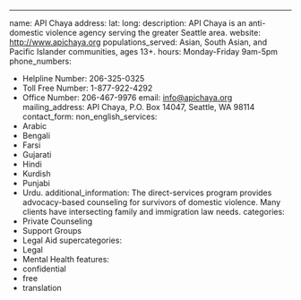 ---
name: API Chaya
address: 
lat: 
long:
description: API Chaya is an anti-domestic violence agency serving the greater Seattle area.
website: <http://www.apichaya.org>
populations_served: Asian, South Asian, and Pacific Islander communities, ages 13+.
hours: Monday-Friday 9am-5pm
phone_numbers: 
  - Helpline Number: 206-325-0325
  - Toll Free Number: 1-877-922-4292
  - Office Number: 206-467-9976
email: info@apichaya.org
mailing_address: API Chaya, P.O. Box 14047, Seattle, WA 98114
contact_form:
non_english_services: 
  - Arabic 
  - Bengali 
  - Farsi
  - Gujarati 
  - Hindi 
  - Kurdish 
  - Punjabi 
  - Urdu.
additional_information: The direct-services program provides advocacy-based counseling for survivors of domestic violence. Many clients have intersecting family and immigration law needs.
categories:
  - Private Counseling
  - Support Groups
  - Legal Aid
supercategories:
  - Legal
  - Mental Health
features:
  - confidential
  - free
  - translation
